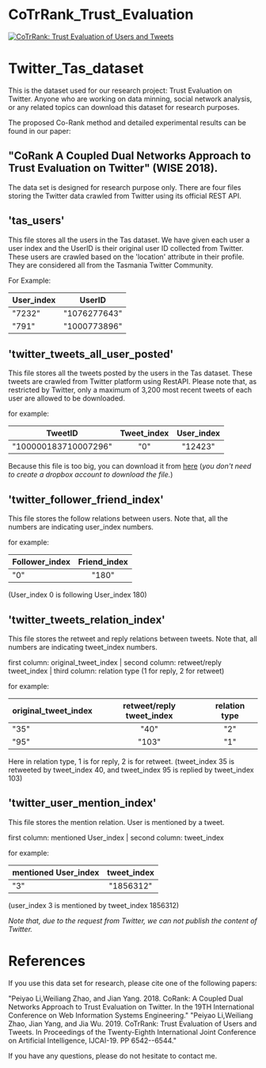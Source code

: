 # CoTrRank_Trust_Evaluation

[![CoTrRank: Trust Evaluation of Users and Tweets](https://i.ytimg.com/vi/eeiMVO4qS1s/hqdefault.jpg?sqp=-oaymwEZCPYBEIoBSFXyq4qpAwsIARUAAIhCGAFwAQ==&rs=AOn4CLCYSz61oHfOt-fc-K1AIciYZ-nKZA)](https://www.youtube.com/watch?v=eeiMVO4qS1s)



# Twitter_Tas_dataset
This is the dataset used for our research project: Trust Evaluation on Twitter. Anyone who are working on data minning, social network analysis, or any related topics can download this dataset for research purposes.

The proposed Co-Rank method and detailed experimental results can be found in our paper: 

## "CoRank A Coupled Dual Networks Approach to Trust Evaluation on Twitter" (WISE 2018).

The data set is designed for research purpose only. There are four files storing the Twitter data crawled from Twitter using its official REST API.

## 'tas_users' 
This file stores all the users in the Tas dataset. We have given each user a user index and the UserID is their original user ID collected from Twitter. These users are crawled based on the 'location' attribute in their profile. They are considered all from the Tasmania Twitter Community.

For Example:

| User_index    | UserID        | 
| ------------- |:-------------:| 
| "7232"        | "1076277643"  | 
| "791"         | "1000773896"  |   

## 'twitter_tweets_all_user_posted'
This file stores all the tweets posted by the users in the Tas dataset. These tweets are crawled from Twitter platform using RestAPI. Please note that, as restricted by Twitter, only a maximum of 3,200 most recent tweets of each user are allowed to be downloaded.

for example: 

| TweetID       | Tweet_index   |  User_index | 
| ------------- |:-------------:| :----------:|
| "100000183710007296"        | "0"  | "12423"|

Because this file is too big, you can download it from [here](https://www.dropbox.com/s/tdxayn1yyy47pi4/twitter_tweets_all_user_posted.txt?dl=0) (*you don't need to create a dropbox account to download the file.*)

## 'twitter_follower_friend_index'
This file stores the follow relations between users. Note that, all the numbers are indicating user_index numbers.

for example: 

| Follower_index| Friend_index  | 
| ------------- |:-------------:| 
| "0"      | "180"  | 

(User_index 0 is following User_index 180)

## 'twitter_tweets_relation_index'
This file stores the retweet and reply relations between tweets. Note that, all numbers are indicating tweet_index numbers.

first column: original_tweet_index | second column: retweet/reply tweet_index | third column: relation type (1 for reply, 2 for retweet)

for example: 

| original_tweet_index| retweet/reply tweet_index  | relation type  |
| ------------- |:-------------:| :----------:|
| "35"      | "40"  | "2" |
| "95"      | "103" | "1" |

Here in relation type, 1 is for reply, 2 is for retweet.
(tweet_index 35 is retweeted by tweet_index 40, and tweet_index 95 is replied by tweet_index 103) 

## 'twitter_user_mention_index'
This file stores the mention relation. User is mentioned by a tweet.

first column: mentioned User_index | second column: tweet_index

for example: 

| mentioned User_index    | tweet_index      | 
| ------------- |:-------------:| 
| "3"        | "1856312"  | 

(user_index 3 is mentioned by tweet_index 1856312)

*Note that, due to the request from Twitter, we can not publish the content of Twitter.*

# References
If you use this data set for research, please cite one of the following papers:

"Peiyao Li,Weiliang Zhao, and Jian Yang. 2018. CoRank: A Coupled Dual Networks Approach to Trust Evaluation on Twitter. In the 19TH International Conference on Web Information Systems Engineering." 
"Peiyao Li,Weiliang Zhao, Jian Yang, and Jia Wu. 2019. CoTrRank: Trust Evaluation of Users and Tweets. In Proceedings of the Twenty-Eighth International Joint Conference on
               Artificial Intelligence, IJCAI-19. PP 6542--6544."

If you have any questions, please do not hesitate to contact me.
